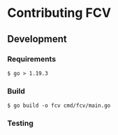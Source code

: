 # Contributing FCV

## Development

### Requirements
```
$ go > 1.19.3
```

### Build
```
$ go build -o fcv cmd/fcv/main.go
```

### Testing
